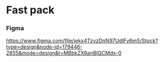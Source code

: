 # Fast pack

### Figma
https://www.figma.com/file/iekx4TzyzDnN97UdlFy6m5/Stock?type=design&node-id=179446-2855&mode=design&t=MBbkZX6anBlQCMdx-0
